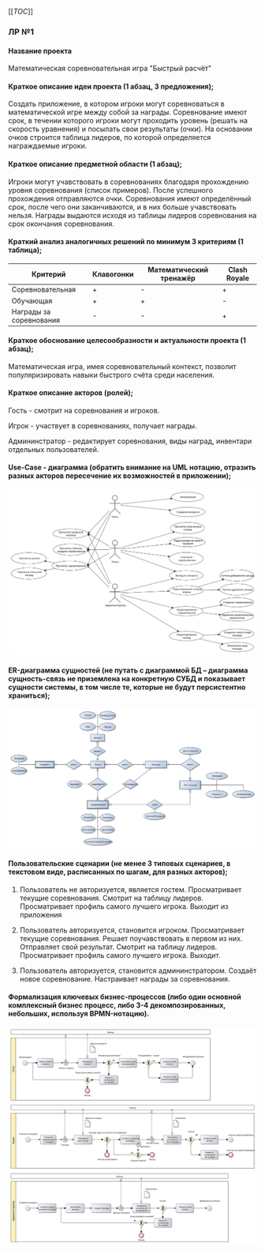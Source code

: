 [[_TOC_]]

### ЛР №1
#### Название проекта
Математическая соревновательная игра "Быстрый расчёт" 

#### Краткое описание идеи проекта (1 абзац, 3 предложения);
Создать приложение, в котором игроки могут соревноваться в математической игре между собой за награды. Соревнование имеют срок, в течении которого игроки могут проходить уровень (решать на скорость уравнения) и посылать свои результаты (очки). На основании очков строится таблица лидеров, по которой определяется награждаемые игроки. 

#### Краткое описание предметной области (1 абзац);
Игроки могут учавствовать в соревнованиях благодаря прохождению уровня соревнования (список примеров). После успешного прохождения отправляются очки.
Соревнования имеют определённый срок, после чего они заканчиваются, и в них больше учавствовать нельзя.
Награды выдаются исходя из таблицы лидеров соревнования на срок окончания соревнования. 

#### Краткий анализ аналогичных решений по минимум 3 критериям (1 таблица);
|Критерий| Клавогонки | Математический тренажёр| Clash Royale|
|-|-|-|-|
| Соревновательная | + | - | + |
| Обучающая | + | + | - |
| Награды за соревнования | - | - | + |  


#### Краткое обоснование целесообразности и актуальности проекта (1 абзац);
Математическая игра, имея соревновательный контекст, позволит популяризировать навыки быстрого счёта среди населения.

#### Краткое описание акторов (ролей);
Гость - смотрит на соревнования и игроков.

Игрок - участвует в соревнованиях, получает награды.

Админинстратор - редактирует соревнования, виды наград, инвентари отдельных пользователей.

#### Use-Case - диаграмма (обратить внимание на UML нотацию, отразить разных акторов пересечение их возможностей в приложении); 

![Use-case диаграмма](./img/usecase.svg)

#### ER-диаграмма сущностей (не путать с диаграммой БД – диаграмма сущность-связь не приземлена на конкретную СУБД и показывает сущности системы, в том числе те, которые не будут персистентно храниться); 

![ER-диаграмма](./img/erd.svg)

#### Пользовательские сценарии (не менее 3 типовых сценариев, в текстовом виде, расписанных по шагам, для разных акторов);
1. Пользователь не авторизуется, является гостем. Просматривает текущие соревнования. Смотрит на таблицу лидеров. Просматривает профиль самого лучшего игрока. Выходит из приложения

2. Пользователь авторизуется, становится игроком. Просматривает текущие соревнования. Решает поучавствовать в первом из них. Отправляет свой результат. Смотрит на таблицу лидеров. Просматривает профиль самого лучшего игрока. Выходит.

3. Пользователь авторизуется, становится админинстратором. Создаёт новое соревнование. Настраивает награды за соревнования.

#### Формализация ключевых бизнес-процессов (либо один основной комплексный бизнес процесс, либо 3-4 декомпозированных, небольших, используя BPMN-нотацию).

![BPMN-диаграмма](./img/bpmn.svg)